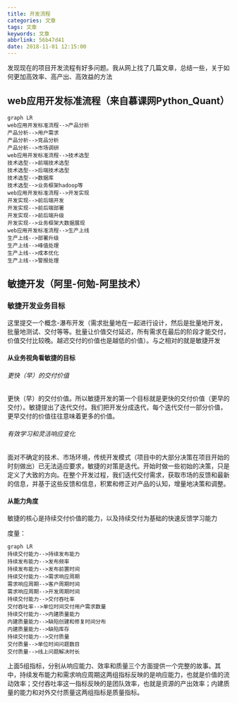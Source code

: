 ```yaml
---
title: 开发流程
categories: 文章
tags: 文章
keywords: 文章
abbrlink: 56b47d41
date: 2018-11-01 12:15:00
---
```


发现现在的项目开发流程有好多问题。我从网上找了几篇文章，总结一些，关于如何更加高效率、高产出、高效益的方法

## web应用开发标准流程（来自慕课网Python_Quant）

```
graph LR
web应用开发标准流程-->产品分析
产品分析-->用户需求
产品分析-->竞品分析
产品分析-->市场调研
web应用开发标准流程-->技术选型
技术选型-->前端技术选型
技术选型-->后端技术选型
技术选型-->数据库
技术选型-->业务框架hadoop等
web应用开发标准流程-->开发实现
开发实现-->前后端开发
开发实现-->前后端部署
开发实现-->前后端升级
开发实现-->业务框架大数据展现
web应用开发标准流程-->生产上线
生产上线-->部署升级
生产上线-->峰值处理
生产上线-->成本优化
生产上线-->警报处理
```
## 敏捷开发（阿里-何勉-阿里技术）
### 敏捷开发业务目标

这里提交一个概念-瀑布开发（需求批量地在一起进行设计，然后是批量地开发，批量地测试、交付等等。批量让价值交付延迟，所有需求在最后的阶段才能交付，价值交付比较晚。越迟交付的价值也是越低的价值）。与之相对的就是敏捷开发
#### 从业务视角看敏捷的目标

###### 更快（早）的交付价值
更快（早）的交付价值。所以敏捷开发的第一个目标就是更快的交付价值（更早的交付）。敏捷提出了迭代交付。我们把开发分成迭代，每个迭代交付一部分价值，更早交付的价值往往意味着更多的价值。


###### 有效学习和灵活响应变化
面对不确定的技术、市场环境，传统开发模式（项目中的大部分决策在项目开始的时刻做出）已无法适应要求，敏捷的对策是迭代。开始时做一些初始的决策，只是定义了大致的方向。在整个开发过程，我们迭代交付需求，获取市场的反馈和最新的信息，并基于这些反馈和信息，积累和修正对产品的认知，增量地决策和调整。

#### 从能力角度
敏捷的核心是持续交付价值的能力，以及持续交付为基础的快速反馈学习能力

度量：
```
graph LR
持续交付能力-->持续发布能力
持续发布能力-->发布频率
持续发布能力-->发布前置时间
持续交付能力-->需求响应周期
需求响应周期-->客户周期时间
需求响应周期-->开发周期时间
持续交付能力-->交付吞吐率
交付吞吐率-->单位时间交付用户需求数量
持续交付能力-->内建质量能力
内建质量能力-->缺陷创建和修复时间分布
内建质量能力-->缺陷库存
持续交付能力-->交付质量
交付质量-->单位时间问题数目
交付质量-->线上问题解决时长
```

上面5组指标，分别从响应能力、效率和质量三个方面提供一个完整的故事。其中，持续发布能力和需求响应周期这两组指标反映的是响应能力，也就是价值的流动效率；交付吞吐率这一指标反映的是团队效率，也就是资源的产出效率；内建质量的能力和对外交付质量这两组指标是质量指标。